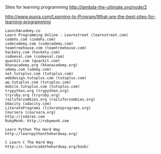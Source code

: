 Sites for learning programming
http://lambda-the-ultimate.org/node/2

http://www.quora.com/Learning-to-Program/What-are-the-best-sites-for-learning-programming

    LaunchAcademy.co
    Learn Programming Online - Learnstreet (learnstreet.com)
    codehs.com (codehs.com)
    codecademy.com (codecademy.com)
    teamtreehouse.com (teamtreehouse.com)
    hackety.com (hackety.com)
    codeeval.com (codeeval.com)
    quackit.com (quackit.com)
    khanacademy.org (khanacademy.org)
    udemy.com (udemy.com)
    net.tutsplus.com (tutsplus.com)
    webdesign.tutsplus.com (tutsplus.com)
    wp.tutsplus.com (tutsplus.com)
    mobile.tutsplus.com (tutsplus.com)
    trypython.org (trypython.org)
    tryruby.org (tryruby.org)
    railsforzombies.org (railsforzombies.org)
    Udacity (udacity.com)
    LiteratePrograms (literateprograms.org)
    Coursera (coursera.org)
    http://jsdares.com
    RubyMonk: http://rubymonk.com

    Learn Python The Hard Way
    http://learnpythonthehardway.org/

    C Learn C The Hard Way
    http://c.learncodethehardway.org/book/


